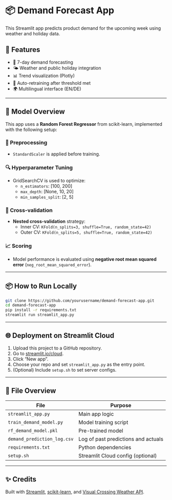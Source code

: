 # 📦 Demand Forecast App

This Streamlit app predicts product demand for the upcoming week using weather and holiday data.

## 🚀 Features

- 🔁 7-day demand forecasting
- 🌤️ Weather and public holiday integration
- 📊 Trend visualization (Plotly)
- 🧠 Auto-retraining after threshold met
- 🌍 Multilingual interface (EN/DE)

---

## 🧠 Model Overview

This app uses a **Random Forest Regressor** from scikit-learn, implemented with the following setup:

### 🔧 Preprocessing
- `StandardScaler` is applied before training.

### 🔍 Hyperparameter Tuning
- GridSearchCV is used to optimize:
  - `n_estimators`: [100, 200]
  - `max_depth`: [None, 10, 20]
  - `min_samples_split`: [2, 5]

### 🔄 Cross-validation
- **Nested cross-validation** strategy:
  - Inner CV: `KFold(n_splits=3, shuffle=True, random_state=42)`
  - Outer CV: `KFold(n_splits=5, shuffle=True, random_state=42)`

### 📈 Scoring
- Model performance is evaluated using **negative root mean squared error** (`neg_root_mean_squared_error`).

---

## 📦 How to Run Locally

```bash
git clone https://github.com/yourusername/demand-forecast-app.git
cd demand-forecast-app
pip install -r requirements.txt
streamlit run streamlit_app.py
```

---

## 🌐 Deployment on Streamlit Cloud

1. Upload this project to a GitHub repository.
2. Go to [streamlit.io/cloud](https://streamlit.io/cloud).
3. Click “New app”.
4. Choose your repo and set `streamlit_app.py` as the entry point.
5. (Optional) Include `setup.sh` to set server configs.

---

## 📁 File Overview

| File                  | Purpose                              |
|-----------------------|--------------------------------------|
| `streamlit_app.py`    | Main app logic                       |
| `train_demand_model.py` | Model training script               |
| `rf_demand_model.pkl` | Pre-trained model                    |
| `demand_prediction_log.csv` | Log of past predictions and actuals |
| `requirements.txt`    | Python dependencies                  |
| `setup.sh`            | Streamlit Cloud config (optional)    |

---

## ✨ Credits

Built with [Streamlit](https://streamlit.io), [scikit-learn](https://scikit-learn.org/), and [Visual Crossing Weather API](https://www.visualcrossing.com/).
